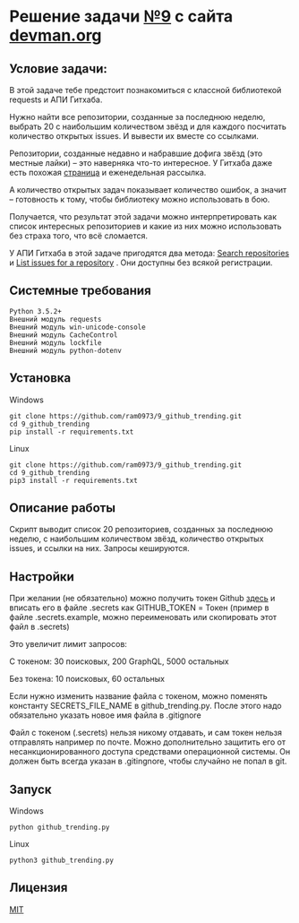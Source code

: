 # Решение задачи [№9](https://devman.org/challenges/9/) с сайта [devman.org](https://devman.org)

## Условие задачи:

В этой задаче тебе предстоит познакомиться с классной библиотекой requests 
и АПИ Гитхаба.

Нужно найти все репозитории, созданные за последнюю неделю, выбрать 20 с 
наибольшим количеством звёзд и для каждого посчитать количество открытых issues. 
И вывести их вместе со ссылками.

Репозитории, созданные недавно и набравшие дофига звёзд (это местные лайки) – 
это наверняка что-то интересное. У Гитхаба даже есть похожая 
[страница](https://github.com/trending) и еженедельная рассылка.

А количество открытых задач показывает количество ошибок, а значит – 
готовность к тому, чтобы библиотеку можно использовать в бою.

Получается, что результат этой задачи можно интерпретировать как список 
интересных репозиториев и какие из них можно использовать без страха того, 
что всё сломается.

У АПИ Гитхаба в этой задаче пригодятся два метода: 
[Search repositories](https://developer.github.com/v3/search/#search-repositories) и 
[List issues for a repository](https://developer.github.com/v3/issues/#list-issues) . 
Они доступны без всякой регистрации.


## Системные требования

```
Python 3.5.2+
Внешний модуль requests
Внешний модуль win-unicode-console
Внешний модуль CacheControl
Внешний модуль lockfile
Внешний модуль python-dotenv
```

## Установка

Windows

```    
git clone https://github.com/ram0973/9_github_trending.git
cd 9_github_trending
pip install -r requirements.txt
```

Linux
```    
git clone https://github.com/ram0973/9_github_trending.git
cd 9_github_trending
pip3 install -r requirements.txt
```
    
    
## Описание работы

Скрипт выводит список 20 репозиториев, созданных за последнюю неделю, 
с наибольшим количеством звёзд, количество открытых issues, и ссылки 
 на них. Запросы кешируются.

## Настройки

При желании (не обязательно) можно получить токен Github [здесь](https://github.com/settings/tokens) 
и вписать его в файле .secrets как GITHUB_TOKEN = Токен 
(пример в файле .secrets.example, можно переименовать или скопировать 
этот файл в .secrets)

Это увеличит лимит запросов:

C токеном: 30 поисковых, 200 GraphQL, 5000 остальных

Без токена: 10 поисковых, 60 остальных
 
Если нужно изменить название файла с токеном, можно поменять константу 
SECRETS_FILE_NAME в github_trending.py. После этого надо обязательно указать 
 новое имя файла в .gitignore
 
Файл с токеном (.secrets) нельзя никому отдавать, и сам токен нельзя отправлять 
например по почте. Можно дополнительно защитить его от 
несанкционированного доступа средствами операционной системы.
Он должен быть всегда указан в .gitingnore, чтобы случайно не попал в git.

## Запуск

Windows

```
python github_trending.py
```
 
Linux

``` 
python3 github_trending.py
```
 
## Лицензия

[MIT](http://opensource.org/licenses/MIT)